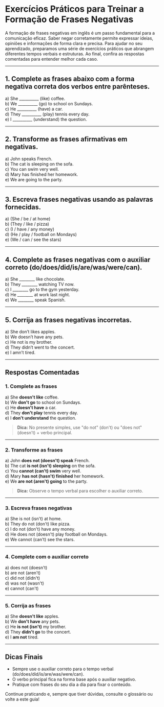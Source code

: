 
# Exercícios Práticos para Treinar a Formação de Frases Negativas

A formação de frases negativas em inglês é um passo fundamental para a comunicação eficaz. Saber negar corretamente permite expressar ideias, opiniões e informações de forma clara e precisa. Para ajudar no seu aprendizado, preparamos uma série de exercícios práticos que abrangem diferentes tempos verbais e estruturas. Ao final, confira as respostas comentadas para entender melhor cada caso.

---

## 1. Complete as frases abaixo com a forma negativa correta dos verbos entre parênteses.

a) She __________ (like) coffee.  
b) We __________ (go) to school on Sundays.  
c) He __________ (have) a car.  
d) They __________ (play) tennis every day.  
e) I __________ (understand) the question.

---

## 2. Transforme as frases afirmativas em negativas.

a) John speaks French.  
b) The cat is sleeping on the sofa.  
c) You can swim very well.  
d) Mary has finished her homework.  
e) We are going to the party.

---

## 3. Escreva frases negativas usando as palavras fornecidas.

a) (She / be / at home)  
b) (They / like / pizza)  
c) (I / have / any money)  
d) (He / play / football on Mondays)  
e) (We / can / see the stars)

---

## 4. Complete as frases negativas com o auxiliar correto (do/does/did/is/are/was/were/can).

a) She ________ like chocolate.  
b) They ________ watching TV now.  
c) I ________ go to the gym yesterday.  
d) He ________ at work last night.  
e) We ________ speak Spanish.

---

## 5. Corrija as frases negativas incorretas.

a) She don’t likes apples.  
b) We doesn’t have any pets.  
c) He not is my brother.  
d) They didn’t went to the concert.  
e) I amn’t tired.

---

## Respostas Comentadas

### 1. Complete as frases

a) She **doesn't like** coffee.  
b) We **don't go** to school on Sundays.  
c) He **doesn't have** a car.  
d) They **don't play** tennis every day.  
e) I **don't understand** the question.

> **Dica:** No presente simples, use "do not" (don't) ou "does not" (doesn't) + verbo principal.

---

### 2. Transforme as frases

a) John **does not (doesn't) speak** French.  
b) The cat **is not (isn't) sleeping** on the sofa.  
c) You **cannot (can't) swim** very well.  
d) Mary **has not (hasn't) finished** her homework.  
e) We **are not (aren't) going** to the party.

> **Dica:** Observe o tempo verbal para escolher o auxiliar correto.

---

### 3. Escreva frases negativas

a) She is not (isn't) at home.  
b) They do not (don't) like pizza.  
c) I do not (don't) have any money.  
d) He does not (doesn't) play football on Mondays.  
e) We cannot (can't) see the stars.

---

### 4. Complete com o auxiliar correto

a) does not (doesn't)  
b) are not (aren't)  
c) did not (didn't)  
d) was not (wasn't)  
e) cannot (can't)

---

### 5. Corrija as frases

a) She **doesn't like** apples.  
b) We **don't have** any pets.  
c) He **is not (isn't)** my brother.  
d) They **didn't go** to the concert.  
e) I **am not** tired.

---

## Dicas Finais

- Sempre use o auxiliar correto para o tempo verbal (do/does/did/is/are/was/were/can).
- O verbo principal fica na forma base após o auxiliar negativo.
- Pratique com frases do seu dia a dia para fixar o conteúdo.

Continue praticando e, sempre que tiver dúvidas, consulte o glossário ou volte a este guia!
```
